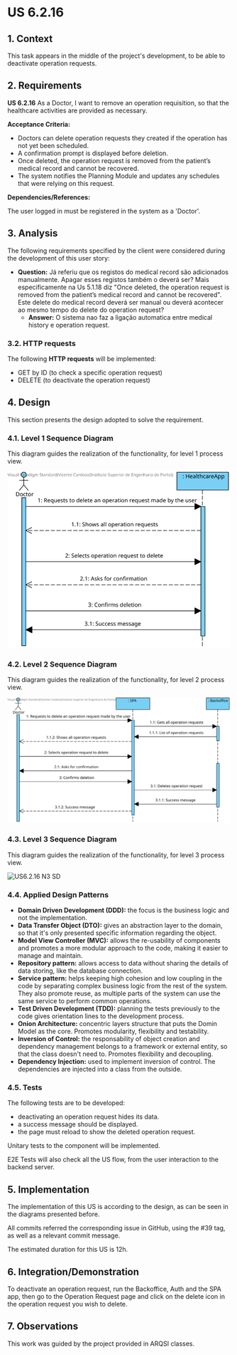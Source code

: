 # US 6.2.16

## 1. Context

This task appears in the middle of the project's development, to be able to deactivate operation requests.


## 2. Requirements

**US 6.2.16**  As a Doctor, I want to remove an operation requisition, so that the healthcare activities are provided as necessary.

**Acceptance Criteria:**

- Doctors can delete operation requests they created if the operation has not yet been
scheduled.
- A confirmation prompt is displayed before deletion.
- Once deleted, the operation request is removed from the patient’s medical record and cannot
be recovered.
- The system notifies the Planning Module and updates any schedules that were relying on this
request.

**Dependencies/References:**

The user logged in must be registered in the system as a 'Doctor'.

## 3. Analysis

The following requirements specified by the client were considered during the development of this user story:

- **Question:** Já referiu que os registos do medical record são adicionados manualmente. Apagar esses registos também o deverá ser? Mais especificamente na Us 5.1.18 diz "Once deleted, the operation request is removed from the patient’s medical record and cannot
be recovered". Este delete do medical record deverá ser manual ou deverá acontecer ao mesmo tempo do delete do operation request?
  - **Answer:** O sistema nao faz a ligação automatica entre medical history e operation request.

### 3.2. HTTP requests

The following **HTTP requests** will be implemented:
- GET by ID (to check a specific operation request)
- DELETE (to deactivate the operation request)

## 4. Design

This section presents the design adopted to solve the requirement.

### 4.1. Level 1 Sequence Diagram

This diagram guides the realization of the functionality, for level 1 process view.

![US6.2.16 N1 SD](US6.2.16%20N1%20SD.svg)


### 4.2. Level 2 Sequence Diagram

This diagram guides the realization of the functionality, for level 2 process view.

![US6.2.16 N2 SD](US6.2.16%20N2%20SD.svg)


### 4.3. Level 3 Sequence Diagram

This diagram guides the realization of the functionality, for level 3 process view.

![US6.2.16 N3 SD](US6.2.16%20N3%20SD.svg)


### 4.4. Applied Design Patterns

- **Domain Driven Development (DDD):** the focus is the business logic and not the implementation.
- **Data Transfer Object (DTO):** gives an abstraction layer to the domain, so that it's only presented specific information regarding the object.
- **Model View Controller (MVC):** allows the re-usability of components and promotes a more modular approach to the code, making it easier to manage and maintain.
- **Repository pattern:** allows access to data without sharing the details of data storing, like the database connection.
- **Service pattern:** helps keeping high cohesion and low coupling in the code by separating complex business logic from the rest of the system. They also promote reuse, as multiple parts of the system can use the same service to perform common operations.
- **Test Driven Development (TDD):** planning the tests previously to the code gives orientation lines to the development process.
- **Onion Architecture:** concentric layers structure that puts the Domin Model as the core. Promotes modularity, flexibility and testability.
- **Inversion of Control:** the responsability of object creation and dependency management belongs to a framework or external entity, so that the class doesn't need to. Promotes flexibility and decoupling.
- **Dependency Injection:** used to implement inversion of control. The dependencies are injected into a class from the outside.


### 4.5. Tests

The following tests are to be developed:
- deactivating an operation request hides its data.
- a success message should be displayed.
- the page must reload to show the deleted operation request.


Unitary tests to the component will be implemented.

E2E Tests will also check all the US flow, from the user interaction to the backend server.


## 5. Implementation

The implementation of this US is according to the design, as can be seen in the diagrams presented before.

All commits referred the corresponding issue in GitHub, using the #39 tag, as well as a relevant commit message.

The estimated duration for this US is 12h.


## 6. Integration/Demonstration

To deactivate an operation request, run the Backoffice, Auth and the SPA app, then go to the Operation Request page and click on the delete icon in the operation request you wish to delete.

## 7. Observations

This work was guided by the project provided in ARQSI classes.